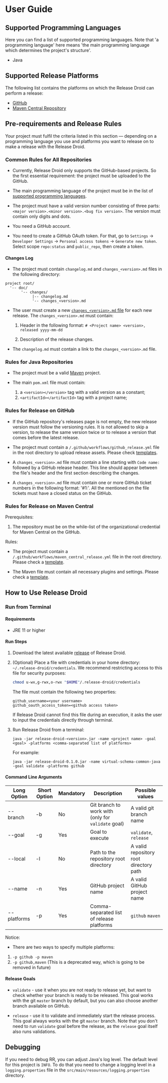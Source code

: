 # User Guide

## Supported Programming Languages

Here you can find a list of supported programming languages. 
Note that 'a programming language' here means 'the main programming language which determines the project's structure'. 

* Java

## Supported Release Platforms

The following list contains the platforms on which the Release Droid can perform a release:

* [GitHub](https://github.com)
* [Maven Central Repository](https://mvnrepository.com/repos/central)

## Pre-requirements and Release Rules

Your project must fulfil the criteria listed in this section &mdash; depending on a programming language you use and platforms you want to release on to make a release with the Release Droid.

### Common Rules for All Repositories

* Currently, Release Droid only supports the GitHub-based projects. 
  So the first essential requirement: the project must be uploaded to the GitHub.
  
* The main programming language of the project must be in the list of [supported programming languages](#supported-programming-languages).

* The project must have a valid version number consisting of three parts: `<major version>.<minor version>.<bug fix version>`. 
  The version must contain only digits and dots.
    
* You need a GitHub account.

* You need to create a GitHub OAuth token. 
  For that, go to `Settings` &rarr; `Developer Settings` &rarr; `Personal access tokens` &rarr; `Generate new token`. 
  Select scope `repo:status` and `public_repo`, then create a token.

#### Changes Log

* The project must contain `changelog.md` and `changes_<version>.md` files in the following directory:

```
project root/
  '-- doc/
       '-- changes/
            |-- changelog.md
            '-- changes_<version>.md
```

* The user must create a new [`changes_<version>.md` file](changes_file_template.md) for each new release. The `changes_<version>.md` must contain:

    1. Header in the following format: `# <Project name> <version>, released yyyy-mm-dd`
    
    2. Description of the release changes. 
     
* The `changelog.md` must contain a link to the `changes_<version>.md` file.
        
### Rules for Java Repositories

* The project must be a valid [Maven](https://maven.apache.org/) project.

* The main `pom.xml` file must contain:
    1. a `<version></version>` tag with a valid version as a constant;
    1. `<artifactId></artifactId>` tag with a project name;

### Rules for Release on GitHub

* If the GitHub repository's releases page is not empty, the new release version must follow the versioning rules.
It is not allowed to skip a version, to release the same version twice or to release a version that comes before the latest release.

* The project must contain a `/.github/workflows/github_release.yml` file in the root directory to upload release assets. 
  Please check [templates](github_release_template.md).

* A `changes_<version>.md` file must contain a line starting with `Code name:` followed by a GitHub release header. 
  This line should appear between the file's header and the first section describing the changes.

* A `changes_<version>.md` file must contain one or more GitHub ticket numbers in the following format: '#1:<comment>'.
  All the mentioned on the file tickets must have a closed status on the GitHub.
 
### Rules for Release on Maven Central

Prerequisites:

1. The repository must be on the while-list of the organizational credential for Maven Central on the GitHub.

Rules: 

* The project must contain a `/.github/workflows/maven_central_release.yml` file in the root directory.
  Please check a [template](maven_central_release_template.md).

* The Maven file must contain all necessary plugins and settings.
  Please check a [template](maven_central_release_pom_file_template.md).
  
## How to Use Release Droid

### Run from Terminal

#### Requirements

* JRE 11 or higher

#### Run Steps

1. Download the latest available [release](https://github.com/exasol/release-droid/releases) of Release Droid.

1. (Optional) Place a file with credentials  in your home directory: `~/.release-droid/credentials`.
    We recommend restricting access to this file for security purposes:
    ```bash
    chmod u-wx,g-rwx,o-rwx "$HOME"/.release-droid/credentials
    ````
    The file must contain the following two properties:

    ```properties
    github_username=<your username>
    github_oauth_access_token=<github access token>
    ```
    If Release Droid cannot find this file during an execution, it asks the user to input the credentials directly through terminal.

1. Run Release Droid from a terminal:
    
    `java -jar release-droid-<version>.jar -name <project name> -goal <goal> -platforms <comma-separated list of platforms>`
    
    For example:

    `java -jar release-droid-0.1.0.jar -name virtual-schema-common-java -goal validate -platforms github`

#### Command Line Arguments

| Long Option | Short Option | Mandatory | Description                                        | Possible values                     |
|-------------|--------------|-----------|----------------------------------------------------|-------------------------------------|
| --branch    | -b           | No        | Git branch to work with (only for `validate` goal) | A valid git branch name             |
| --goal      | -g           | Yes       | Goal to execute                                    | `validate`, `release`               |
| --local     | -l           | No        | Path to the repository root directory              | A valid repository root directory path |
| --name      | -n           | Yes       | GitHub project name                                | A valid GitHub project name         |
| --platforms | -p           | Yes       | Comma-separated list of release platforms          | `github`   `maven`                  |

Notice:

* There are two ways to specify multiple platforms:
1. `-p github -p maven`
1. `-p github,maven` (This is a deprecated way, which is going to be removed in future)

#### Release Goals

* `validate` - use it when you are not ready to release yet, but want to check whether your branch is ready to be released. 
This goal works with the git `master` branch by default, but you can also choose another branch available on GitHub. 

* `release` - use it to validate and immediately start the release process. This goal always works with the git `master` branch.
Note that you don't need to run `validate` goal before the release, as the `release` goal itself also runs validations.

## Debugging

If you need to debug RR, you can adjust Java's log level. The default level for this project is `INFO`. 
To do that you need to change a logging level in a `logging.properties` file in the `src/main/resources/logging.properties` directory. 
